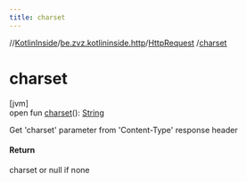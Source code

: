```yaml
---
title: charset
---
```

//[KotlinInside](../../../index.html)/[be.zvz.kotlininside.http](../index.html)/[HttpRequest](index.html)
/[charset](charset.html)

# charset

[jvm]\
open fun [charset](charset.html)(): [String](https://docs.oracle.com/javase/7/docs/api/java/lang/String.html)

Get 'charset' parameter from 'Content-Type' response header

#### Return

charset or null if none




